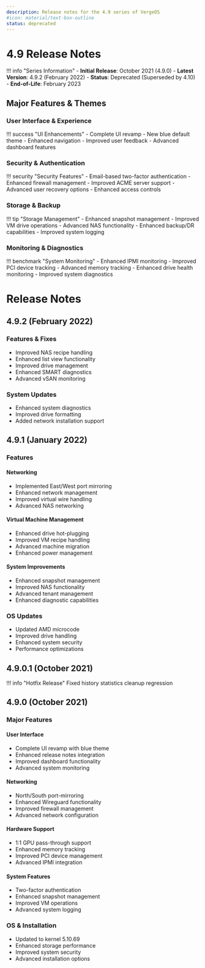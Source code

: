 ```yaml
---
description: Release notes for the 4.9 series of VergeOS
#icon: material/text-box-outline
status: deprecated
---
```


# 4.9 Release Notes

!!! info "Series Information"
    - **Initial Release**: October 2021 (4.9.0)
    - **Latest Version**: 4.9.2 (February 2022)
    - **Status**: Deprecated (Superseded by 4.10)
    - **End-of-Life**: February 2023

## Major Features & Themes

### User Interface & Experience

!!! success "UI Enhancements"
    - Complete UI revamp
    - New blue default theme
    - Enhanced navigation
    - Improved user feedback
    - Advanced dashboard features

### Security & Authentication

!!! security "Security Features"
    - Email-based two-factor authentication
    - Enhanced firewall management
    - Improved ACME server support
    - Advanced user recovery options
    - Enhanced access controls

### Storage & Backup

!!! tip "Storage Management"
    - Enhanced snapshot management
    - Improved VM drive operations
    - Advanced NAS functionality
    - Enhanced backup/DR capabilities
    - Improved system logging

### Monitoring & Diagnostics

!!! benchmark "System Monitoring"
    - Enhanced IPMI monitoring
    - Improved PCI device tracking
    - Advanced memory tracking
    - Enhanced drive health monitoring
    - Improved system diagnostics

# Release Notes

## 4.9.2 (February 2022)

### Features & Fixes
- Improved NAS recipe handling
- Enhanced list view functionality
- Improved drive management
- Enhanced SMART diagnostics
- Advanced vSAN monitoring

### System Updates
- Enhanced system diagnostics
- Improved drive formatting
- Added network installation support

## 4.9.1 (January 2022)

### Features

#### Networking
- Implemented East/West port mirroring
- Enhanced network management
- Improved virtual wire handling
- Advanced NAS networking

#### Virtual Machine Management
- Enhanced drive hot-plugging
- Improved VM recipe handling
- Advanced machine migration
- Enhanced power management

#### System Improvements
- Enhanced snapshot management
- Improved NAS functionality
- Advanced tenant management
- Enhanced diagnostic capabilities

### OS Updates
- Updated AMD microcode
- Improved drive handling
- Enhanced system security
- Performance optimizations

## 4.9.0.1 (October 2021)

!!! info "Hotfix Release"
    Fixed history statistics cleanup regression

## 4.9.0 (October 2021)

### Major Features

#### User Interface
- Complete UI revamp with blue theme
- Enhanced release notes integration
- Improved dashboard functionality
- Advanced system monitoring

#### Networking
- North/South port-mirroring
- Enhanced Wireguard functionality
- Improved firewall management
- Advanced network configuration

#### Hardware Support
- 1:1 GPU pass-through support
- Enhanced memory tracking
- Improved PCI device management
- Advanced IPMI integration

#### System Features
- Two-factor authentication
- Enhanced snapshot management
- Improved VM operations
- Advanced system logging

### OS & Installation
- Updated to kernel 5.10.69
- Enhanced storage performance
- Improved system security
- Advanced installation options